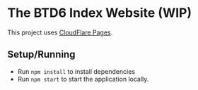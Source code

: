 # The BTD6 Index Website (WIP)
This project uses [CloudFlare Pages](https://developers.cloudflare.com/pages/).
## Setup/Running
- Run `npm install` to install dependencies 
- Run `npm start` to start the application locally.